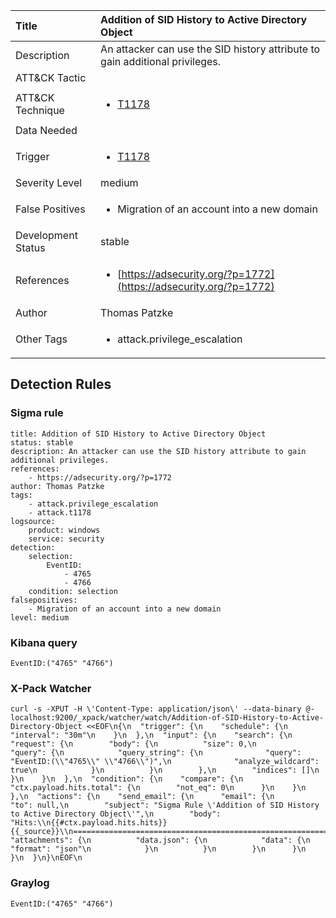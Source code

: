 | Title                | Addition of SID History to Active Directory Object                                                                                                                                                 |
|:---------------------|:------------------------------------------------------------------------------------------------------------------------------------------------------------|
| Description          | An attacker can use the SID history attribute to gain additional privileges.                                                                                                                                           |
| ATT&amp;CK Tactic    | <ul></ul>  |
| ATT&amp;CK Technique | <ul><li>[T1178](https://attack.mitre.org/tactics/T1178)</li></ul>                             |
| Data Needed          | <ul></ul>                                                         |
| Trigger              | <ul><li>[T1178](../Triggering/T1178.md)</li></ul>  |
| Severity Level       | medium                                                                                                                                                 |
| False Positives      | <ul><li>Migration of an account into a new domain</li></ul>                                                                  |
| Development Status   | stable                                                                                                                                                |
| References           | <ul><li>[https://adsecurity.org/?p=1772](https://adsecurity.org/?p=1772)</li></ul>                                                          |
| Author               | Thomas Patzke                                                                                                                                                |
| Other Tags           | <ul><li>attack.privilege_escalation</li></ul> | 

## Detection Rules

### Sigma rule

```
title: Addition of SID History to Active Directory Object
status: stable
description: An attacker can use the SID history attribute to gain additional privileges.
references:
    - https://adsecurity.org/?p=1772
author: Thomas Patzke
tags:
    - attack.privilege_escalation
    - attack.t1178
logsource:
    product: windows
    service: security
detection:
    selection:
        EventID:
            - 4765
            - 4766
    condition: selection
falsepositives:
    - Migration of an account into a new domain
level: medium

```





### Kibana query

```
EventID:("4765" "4766")
```





### X-Pack Watcher

```
curl -s -XPUT -H \'Content-Type: application/json\' --data-binary @- localhost:9200/_xpack/watcher/watch/Addition-of-SID-History-to-Active-Directory-Object <<EOF\n{\n  "trigger": {\n    "schedule": {\n      "interval": "30m"\n    }\n  },\n  "input": {\n    "search": {\n      "request": {\n        "body": {\n          "size": 0,\n          "query": {\n            "query_string": {\n              "query": "EventID:(\\"4765\\" \\"4766\\")",\n              "analyze_wildcard": true\n            }\n          }\n        },\n        "indices": []\n      }\n    }\n  },\n  "condition": {\n    "compare": {\n      "ctx.payload.hits.total": {\n        "not_eq": 0\n      }\n    }\n  },\n  "actions": {\n    "send_email": {\n      "email": {\n        "to": null,\n        "subject": "Sigma Rule \'Addition of SID History to Active Directory Object\'",\n        "body": "Hits:\\n{{#ctx.payload.hits.hits}}{{_source}}\\n================================================================================\\n{{/ctx.payload.hits.hits}}",\n        "attachments": {\n          "data.json": {\n            "data": {\n              "format": "json"\n            }\n          }\n        }\n      }\n    }\n  }\n}\nEOF\n
```





### Graylog

```
EventID:("4765" "4766")
```

